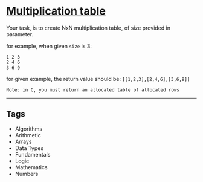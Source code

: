 # [Multiplication table](https://www.codewars.com/kata/534d2f5b5371ecf8d2000a08)

Your task, is to create NxN multiplication table, of size provided in parameter.

for example, when given `size` is 3:

```
1 2 3
2 4 6
3 6 9
```

for given example, the return value should be: `[[1,2,3],[2,4,6],[3,6,9]]`

```if:c
Note: in C, you must return an allocated table of allocated rows
```

---

## Tags

- Algorithms
- Arithmetic
- Arrays
- Data Types
- Fundamentals
- Logic
- Mathematics
- Numbers
